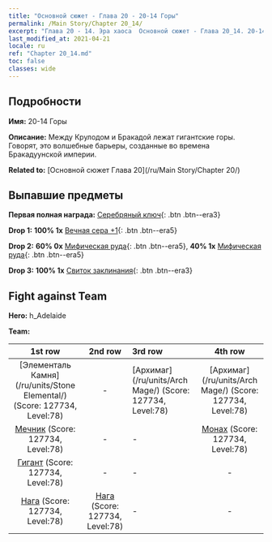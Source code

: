 ```yaml
---
title: "Основной сюжет - Глава 20 - 20-14 Горы"
permalink: /Main Story/Chapter 20_14/
excerpt: "Глава 20 - 14. Эра хаоса  Основной сюжет - Глава 20_14. 20-14 Горы"
last_modified_at: 2021-04-21
locale: ru
ref: "Chapter 20_14.md"
toc: false
classes: wide
---
```


## Подробности

 **Имя:** 20-14 Горы

 **Описание:** Между Крулодом и Бракадой лежат гигантские горы. Говорят, это волшебные барьеры, созданные во времена Бракадуунской империи.

 **Related to:** [Основной сюжет Глава 20](/ru/Main Story/Chapter 20/)

## Выпавшие предметы

 **Первая полная награда:** [Серебряный ключ](/ru/Items/con_693/){: .btn .btn--era3}

 **Drop 1:** **100% 1x** [Вечная сера +1](/ru/Items/mat_71/){: .btn .btn--era5}

 **Drop 2:** **60% 0x** [Мифическая руда](/ru/Items/mat_61/){: .btn .btn--era5}, **40% 1x** [Мифическая руда](/ru/Items/mat_61/){: .btn .btn--era5}

 **Drop 3:** **100% 1x** [Свиток заклинания](/ru/Items/con_694/){: .btn .btn--era3}


## Fight against Team
 **Hero:** h_Adelaide

 **Team:**


  | 1st row | 2nd row | 3rd row | 4th row |
  |:----:|:----:|:----|:----:|
  | [Элементаль Камня](/ru/units/Stone Elemental/) (Score: 127734, Level:78)  | - | [Архимаг](/ru/units/Arch Mage/) (Score: 127734, Level:78)  | [Архимаг](/ru/units/Arch Mage/) (Score: 127734, Level:78)  |
  | [Мечник](/ru/units/Swordsman/) (Score: 127734, Level:78)  | - | - | [Монах](/ru/units/Monk/) (Score: 127734, Level:78)  |
  | [Гигант](/ru/units/Giant/) (Score: 127734, Level:78)  | - | - | - |
  | [Нага](/ru/units/Naga/) (Score: 127734, Level:78)  | [Нага](/ru/units/Naga/) (Score: 127734, Level:78)  | - | - |


